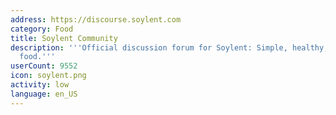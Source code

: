 ```yaml
---
address: https://discourse.soylent.com
category: Food
title: Soylent Community
description: '''Official discussion forum for Soylent: Simple, healthy, affordable
  food.'''
userCount: 9552
icon: soylent.png
activity: low
language: en_US
---
```

